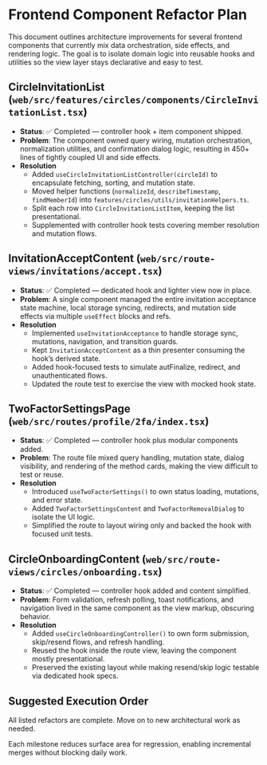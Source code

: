 # Frontend Component Refactor Plan

This document outlines architecture improvements for several frontend components that currently mix data orchestration, side effects, and rendering logic. The goal is to isolate domain logic into reusable hooks and utilities so the view layer stays declarative and easy to test.

## CircleInvitationList (`web/src/features/circles/components/CircleInvitationList.tsx`)

- **Status**: ✅ Completed — controller hook + item component shipped.
- **Problem**: The component owned query wiring, mutation orchestration, normalization utilities, and confirmation dialog logic, resulting in 450+ lines of tightly coupled UI and side effects.
- **Resolution**
  - Added `useCircleInvitationListController(circleId)` to encapsulate fetching, sorting, and mutation state.
  - Moved helper functions (`normalizeId`, `describeTimestamp`, `findMemberId`) into `features/circles/utils/invitationHelpers.ts`.
  - Split each row into `CircleInvitationListItem`, keeping the list presentational.
  - Supplemented with controller hook tests covering member resolution and mutation flows.

## InvitationAcceptContent (`web/src/route-views/invitations/accept.tsx`)

- **Status**: ✅ Completed — dedicated hook and lighter view now in place.
- **Problem**: A single component managed the entire invitation acceptance state machine, local storage syncing, redirects, and mutation side effects via multiple `useEffect` blocks and refs.
- **Resolution**
  - Implemented `useInvitationAcceptance` to handle storage sync, mutations, navigation, and transition guards.
  - Kept `InvitationAcceptContent` as a thin presenter consuming the hook’s derived state.
  - Added hook-focused tests to simulate autFinalize, redirect, and unauthenticated flows.
  - Updated the route test to exercise the view with mocked hook state.

## TwoFactorSettingsPage (`web/src/routes/profile/2fa/index.tsx`)

- **Status**: ✅ Completed — controller hook plus modular components added.
- **Problem**: The route file mixed query handling, mutation state, dialog visibility, and rendering of the method cards, making the view difficult to test or reuse.
- **Resolution**
  - Introduced `useTwoFactorSettings()` to own status loading, mutations, and error state.
  - Added `TwoFactorSettingsContent` and `TwoFactorRemovalDialog` to isolate the UI logic.
  - Simplified the route to layout wiring only and backed the hook with focused unit tests.

## CircleOnboardingContent (`web/src/route-views/circles/onboarding.tsx`)

- **Status**: ✅ Completed — controller hook added and content simplified.
- **Problem**: Form validation, refresh polling, toast notifications, and navigation lived in the same component as the view markup, obscuring behavior.
- **Resolution**
  - Added `useCircleOnboardingController()` to own form submission, skip/resend flows, and refresh handling.
  - Reused the hook inside the route view, leaving the component mostly presentational.
  - Preserved the existing layout while making resend/skip logic testable via dedicated hook specs.

## Suggested Execution Order

All listed refactors are complete. Move on to new architectural work as needed.

Each milestone reduces surface area for regression, enabling incremental merges without blocking daily work.
